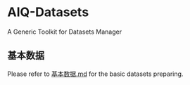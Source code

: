 # AIQ-Datasets
A Generic Toolkit for Datasets Manager

## 基本数据

Please refer to [基本数据.md](docs/基本数据.md) for the basic datasets preparing.
